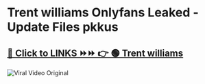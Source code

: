 
 # Trent williams Onlyfans Leaked - Update Files pkkus

## <h2><a href="https://clipsfans.com/Trent_williams&ref=git">🔗 Click to LINKS ⏩⏩ 👉 🟢 Trent williams </a></h2>

<a href="https://clipsfans.com/Trent_williams&ref=git" rel="nofollow" data-target="animated-image.originalLink"><img src="https://i.ibb.co.com/xMMVF88/686577567.gif" alt="Viral Video Original" style="max-width: 100%; display: inline-block;" data-target="animated-image.originalImage"></a>


